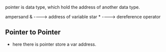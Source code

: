 pointer is data type, which hold the address of another data type.

ampersand & ----> address of variable
star * ---->  dereference operator

## Pointer to Pointer
- here there is pointer store a var address.